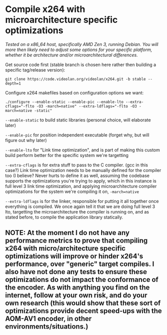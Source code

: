# Compile x264 with microarchitecture specific optimizations
*Tested on a x86_64 host, specifically AMD Zen 3, running Debian. You will more then likely need to adjust some options for your specific platform, whether it be architecture and/or microarchitectural differences.*

Get source code first (stable branch is chosen here rather then building a specific tag/release version):
```
git clone https://code.videolan.org/videolan/x264.git -b stable --depth=1
```
Configure x264 makefiles based on configuration options we want:
```
./configure --enable-static --enable-pic --enable-lto --extra-cflags="-flto -O3 -march=native" --extra-ldflags="-flto -O3 -march=native -static"
```
```--enable-static``` to build static libraries (personal choice, will elaborate later)

```--enable-pic``` for position independent executable (forget why, but will figure out why later)

```--enable-lto``` for "Link time optimization", and is part of making this custom build perform better for the specific system we're targetting

```--extra-cflags``` is for extra stuff to pass to the C compiler. (gcc in this case?) Link time optimization needs to be manually defined for the compiler too (I believe? Never hurts to define it as well, assuming the codebase supports the optimizations you're trying to apply, which in this instance is full level 3 link time optimization, and applying microarchitecture compiler optimizations for the system we're compiling it on, ```-march=native```

```--extra-ldflags``` is for the linker, responsible for putting it all together once everything is compiled. We once again tell it that we are doing full level 3 lto, targetting the microarchitecture the compiler is running on, and as stated before, to compile the application library statically.

## NOTE: At the moment I do not have any performance metrics to prove that compiling x264 with micro/architecture specific optimizations will improve or hinder x264's performance, over "generic" target compiles. I also have not done any tests to ensure these optimizations do not impact the conformance of the encoder. As with anything you find on the internet, follow at your own risk, and do your own research (this would show that these sort of optimizations provide decent speed-ups with the AOM-AV1 encoder, in other environments/situations.)